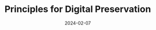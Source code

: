 ---
title: "Principles for Digital Preservation"
summary: ""
draft: false
layout: "list"
date: 2024-02-07
lastmod: 
ShowReadingTime: false
ShowWordCount: false
hideSummary: true
---